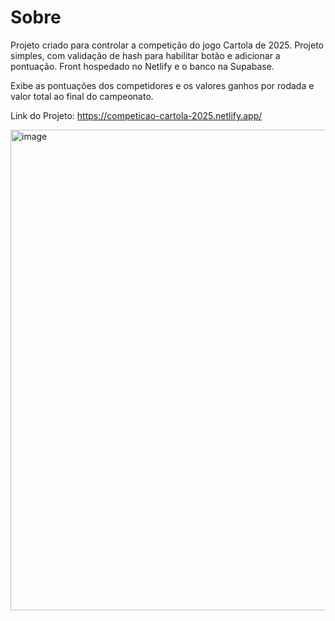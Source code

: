 # Sobre

Projeto criado para controlar a competição do jogo Cartola de 2025.
Projeto simples, com validação de hash para habilitar botão e adicionar a pontuação.
Front hospedado no Netlify e o banco na Supabase.

Exibe as pontuações dos competidores e os valores ganhos por rodada e valor total ao final do campeonato.

Link do Projeto: https://competicao-cartola-2025.netlify.app/

<img width="1544" height="769" alt="image" src="https://github.com/user-attachments/assets/a4bf70ba-6efd-403f-b677-491437564c7d" />
